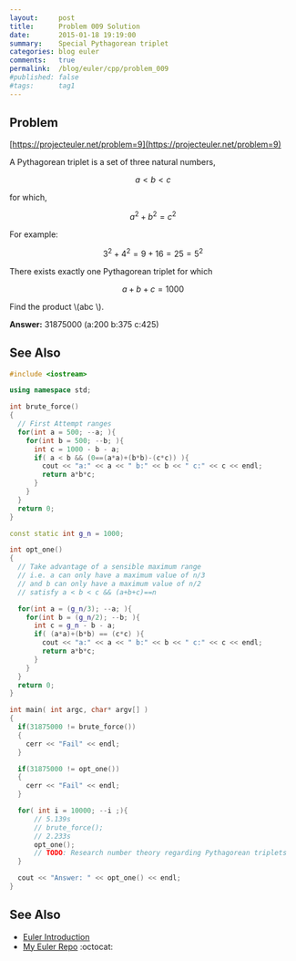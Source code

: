 ```yaml
---
layout:     post
title:      Problem 009 Solution
date:       2015-01-18 19:19:00
summary:    Special Pythagorean triplet
categories: blog euler
comments:   true
permalink:  /blog/euler/cpp/problem_009
#published: false
#tags:      tag1
---
```


## Problem

[https://projecteuler.net/problem=9](https://projecteuler.net/problem=9)

A Pythagorean triplet is a set of three natural numbers,

$$a < b < c$$

for which,

$$a^2 + b^2 = c^2$$

For example:

$$3^2 + 4^2 = 9 + 16 = 25 = 5^2$$

There exists exactly one Pythagorean triplet for which

$$a + b + c = 1000$$

Find the product  \\(abc \\).

**Answer:** 31875000 (a:200 b:375 c:425)


## See Also

``` cpp
#include <iostream>

using namespace std;

int brute_force()
{
  // First Attempt ranges
  for(int a = 500; --a; ){
    for(int b = 500; --b; ){
      int c = 1000 - b - a;
      if( a < b && (0==(a*a)+(b*b)-(c*c)) ){
        cout << "a:" << a << " b:" << b << " c:" << c << endl;
        return a*b*c;
      }
    }
  }
  return 0;
}

const static int g_n = 1000;

int opt_one()
{
  // Take advantage of a sensible maximum range
  // i.e. a can only have a maximum value of n/3
  // and b can only have a maximum value of n/2
  // satisfy a < b < c && (a+b+c)==n

  for(int a = (g_n/3); --a; ){
    for(int b = (g_n/2); --b; ){
      int c = g_n - b - a;
      if( (a*a)+(b*b) == (c*c) ){
        cout << "a:" << a << " b:" << b << " c:" << c << endl;
        return a*b*c;
      }
    }
  }
  return 0;
}

int main( int argc, char* argv[] )
{
  if(31875000 != brute_force())
  {
    cerr << "Fail" << endl;
  }

  if(31875000 != opt_one())
  {
    cerr << "Fail" << endl;
  }

  for( int i = 10000; --i ;){
      // 5.139s
      // brute_force();
      // 2.233s
      opt_one();
      // TODO: Research number theory regarding Pythagorean triplets
  }

  cout << "Answer: " << opt_one() << endl;
}

```

## See Also

* [Euler Introduction]({{site.baseurl}}/blog/euler/introduction)
* [My Euler Repo](https://github.com/tvarley/euler) :octocat:
